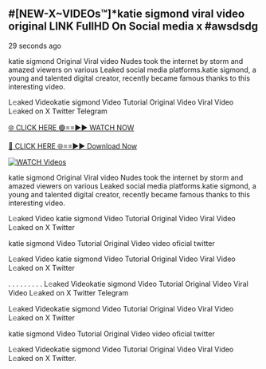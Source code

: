 ## #[NEW-X~VIDEOs™]*katie sigmond viral video original LINK FullHD On Social media x #awsdsdg

29 seconds ago

katie sigmond Original Viral video Nudes took the internet by storm and amazed viewers on various Leaked social media platforms.katie sigmond, a young and talented digital creator, recently became famous thanks to this interesting video.

L𝚎aked Videokatie sigmond Video Tutorial Original Video Viral Video L𝚎aked on X Twitter Telegram

[🌐 CLICK HERE 🟢==►► WATCH NOW](https://shorturl.at/C3Pjp)

[🔴 CLICK HERE 🌐==►► Download Now](https://shorturl.at/C3Pjp)

[![WATCH Videos](https://i.imgur.com/dJHk4Zq.gif)](https://shorturl.at/C3Pjp)

katie sigmond Original Viral video Nudes took the internet by storm and amazed viewers on various Leaked social media platforms.katie sigmond, a young and talented digital creator, recently became famous thanks to this interesting video.

L𝚎aked Video katie sigmond Video Tutorial Original Video Viral Video L𝚎aked on X Twitter

katie sigmond Video Tutorial Original Video video oficial twitter

L𝚎aked Video katie sigmond Video Tutorial Original Video Viral Video L𝚎aked on X Twitter

. . . . . . . . . L𝚎aked Videokatie sigmond Video Tutorial Original Video Viral Video L𝚎aked on X Twitter Telegram

L𝚎aked Videokatie sigmond Video Tutorial Original Video Viral Video L𝚎aked on X Twitter

katie sigmond Video Tutorial Original Video video oficial twitter

L𝚎aked Videokatie sigmond Video Tutorial Original Video Viral Video L𝚎aked on X Twitter.